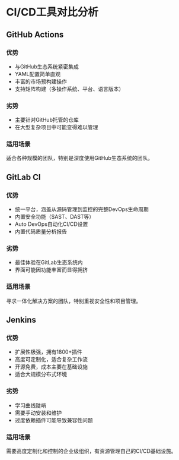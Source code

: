 # CI/CD工具对比分析

## GitHub Actions

### 优势
- 与GitHub生态系统紧密集成
- YAML配置简单直观
- 丰富的市场预构建操作
- 支持矩阵构建（多操作系统、平台、语言版本）

### 劣势
- 主要针对GitHub托管的仓库
- 在大型复杂项目中可能变得难以管理

### 适用场景
适合各种规模的团队，特别是深度使用GitHub生态系统的团队。

## GitLab CI

### 优势
- 统一平台，涵盖从源码管理到监控的完整DevOps生命周期
- 内置安全功能（SAST、DAST等）
- Auto DevOps自动化CI/CD设置
- 内置代码质量分析报告

### 劣势
- 最佳体验在GitLab生态系统内
- 界面可能因功能丰富而显得拥挤

### 适用场景
寻求一体化解决方案的团队，特别重视安全性和项目管理。

## Jenkins

### 优势
- 扩展性极强，拥有1800+插件
- 高度可定制化，适合复杂工作流
- 开源免费，成本主要在基础设施
- 适合大规模分布式环境

### 劣势
- 学习曲线陡峭
- 需要手动安装和维护
- 过度依赖插件可能导致兼容性问题

### 适用场景
需要高度定制化和控制的企业级组织，有资源管理自己的CI/CD基础设施。